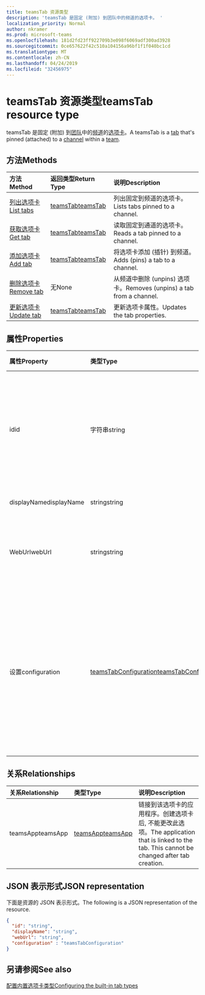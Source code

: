 ```yaml
---
title: teamsTab 资源类型
description: 'teamsTab 是固定 (附加) 到团队中的频道的选项卡。 '
localization_priority: Normal
author: nkramer
ms.prod: microsoft-teams
ms.openlocfilehash: 181d2fd23ff922709b3e098f6069adf300ad3928
ms.sourcegitcommit: 0ce657622f42c510a104156a96bf1f1f040bc1cd
ms.translationtype: MT
ms.contentlocale: zh-CN
ms.lasthandoff: 04/24/2019
ms.locfileid: "32456975"
---
```

# <a name="teamstab-resource-type"></a><span data-ttu-id="7e99a-103">teamsTab 资源类型</span><span class="sxs-lookup"><span data-stu-id="7e99a-103">teamsTab resource type</span></span>



<span data-ttu-id="7e99a-104">teamsTab 是固定 (附加) 到[团队](team.md)中的[频道](channel.md)的[选项卡](../resources/teamstab.md)。</span><span class="sxs-lookup"><span data-stu-id="7e99a-104">A teamsTab is a [tab](../resources/teamstab.md) that's pinned (attached) to a [channel](channel.md) within a [team](team.md).</span></span> 

## <a name="methods"></a><span data-ttu-id="7e99a-105">方法</span><span class="sxs-lookup"><span data-stu-id="7e99a-105">Methods</span></span>

| <span data-ttu-id="7e99a-106">方法</span><span class="sxs-lookup"><span data-stu-id="7e99a-106">Method</span></span>       | <span data-ttu-id="7e99a-107">返回类型</span><span class="sxs-lookup"><span data-stu-id="7e99a-107">Return Type</span></span>  |<span data-ttu-id="7e99a-108">说明</span><span class="sxs-lookup"><span data-stu-id="7e99a-108">Description</span></span>|
|:---------------|:--------|:----------|
|[<span data-ttu-id="7e99a-109">列出选项卡</span><span class="sxs-lookup"><span data-stu-id="7e99a-109">List tabs</span></span>](../api/teamstab-list.md) | [<span data-ttu-id="7e99a-110">teamsTab</span><span class="sxs-lookup"><span data-stu-id="7e99a-110">teamsTab</span></span>](teamstab.md) | <span data-ttu-id="7e99a-111">列出固定到频道的选项卡。</span><span class="sxs-lookup"><span data-stu-id="7e99a-111">Lists tabs pinned to a channel.</span></span>|
|[<span data-ttu-id="7e99a-112">获取选项卡</span><span class="sxs-lookup"><span data-stu-id="7e99a-112">Get tab</span></span>](../api/teamstab-get.md) | [<span data-ttu-id="7e99a-113">teamsTab</span><span class="sxs-lookup"><span data-stu-id="7e99a-113">teamsTab</span></span>](teamstab.md) | <span data-ttu-id="7e99a-114">读取固定到通道的选项卡。</span><span class="sxs-lookup"><span data-stu-id="7e99a-114">Reads a tab pinned to a channel.</span></span>|
|[<span data-ttu-id="7e99a-115">添加选项卡</span><span class="sxs-lookup"><span data-stu-id="7e99a-115">Add tab</span></span>](../api/teamstab-add.md) | [<span data-ttu-id="7e99a-116">teamsTab</span><span class="sxs-lookup"><span data-stu-id="7e99a-116">teamsTab</span></span>](teamstab.md) | <span data-ttu-id="7e99a-117">将选项卡添加 (插针) 到频道。</span><span class="sxs-lookup"><span data-stu-id="7e99a-117">Adds (pins) a tab to a channel.</span></span>|
|[<span data-ttu-id="7e99a-118">删除选项卡</span><span class="sxs-lookup"><span data-stu-id="7e99a-118">Remove tab</span></span>](../api/teamstab-delete.md) | <span data-ttu-id="7e99a-119">无</span><span class="sxs-lookup"><span data-stu-id="7e99a-119">None</span></span> | <span data-ttu-id="7e99a-120">从频道中删除 (unpins) 选项卡。</span><span class="sxs-lookup"><span data-stu-id="7e99a-120">Removes (unpins) a tab from a channel.</span></span>|
|[<span data-ttu-id="7e99a-121">更新选项卡</span><span class="sxs-lookup"><span data-stu-id="7e99a-121">Update tab</span></span>](../api/teamstab-update.md) | [<span data-ttu-id="7e99a-122">teamsTab</span><span class="sxs-lookup"><span data-stu-id="7e99a-122">teamsTab</span></span>](teamstab.md) | <span data-ttu-id="7e99a-123">更新选项卡属性。</span><span class="sxs-lookup"><span data-stu-id="7e99a-123">Updates the tab properties.</span></span>|


## <a name="properties"></a><span data-ttu-id="7e99a-124">属性</span><span class="sxs-lookup"><span data-stu-id="7e99a-124">Properties</span></span>

|<span data-ttu-id="7e99a-125">属性</span><span class="sxs-lookup"><span data-stu-id="7e99a-125">Property</span></span>|<span data-ttu-id="7e99a-126">类型</span><span class="sxs-lookup"><span data-stu-id="7e99a-126">Type</span></span>|<span data-ttu-id="7e99a-127">说明</span><span class="sxs-lookup"><span data-stu-id="7e99a-127">Description</span></span>|
|:---------------|:--------|:----------|
|  <span data-ttu-id="7e99a-128">id</span><span class="sxs-lookup"><span data-stu-id="7e99a-128">id</span></span>              |   <span data-ttu-id="7e99a-129">字符串</span><span class="sxs-lookup"><span data-stu-id="7e99a-129">string</span></span>                  |  <span data-ttu-id="7e99a-130">唯一标识 "通道" 选项卡的特定实例的标识符。只读。</span><span class="sxs-lookup"><span data-stu-id="7e99a-130">Identifier that uniquely identifies a specific instance of a channel tab. Read only.</span></span>     |
|  <span data-ttu-id="7e99a-131">displayName</span><span class="sxs-lookup"><span data-stu-id="7e99a-131">displayName</span></span>            |   <span data-ttu-id="7e99a-132">string</span><span class="sxs-lookup"><span data-stu-id="7e99a-132">string</span></span>                  |  <span data-ttu-id="7e99a-133">选项卡的名称。</span><span class="sxs-lookup"><span data-stu-id="7e99a-133">Name of the tab.</span></span>     |
|  <span data-ttu-id="7e99a-134">WebUrl</span><span class="sxs-lookup"><span data-stu-id="7e99a-134">webUrl</span></span>          |   <span data-ttu-id="7e99a-135">string</span><span class="sxs-lookup"><span data-stu-id="7e99a-135">string</span></span>                  |  <span data-ttu-id="7e99a-136">选项卡实例的深层链接 url。</span><span class="sxs-lookup"><span data-stu-id="7e99a-136">Deep link url of the tab instance.</span></span> <span data-ttu-id="7e99a-137">只读。</span><span class="sxs-lookup"><span data-stu-id="7e99a-137">Read only.</span></span>     |
|  <span data-ttu-id="7e99a-138">设置</span><span class="sxs-lookup"><span data-stu-id="7e99a-138">configuration</span></span>        |   [<span data-ttu-id="7e99a-139">teamsTabConfiguration</span><span class="sxs-lookup"><span data-stu-id="7e99a-139">teamsTabConfiguration</span></span>](teamstabconfiguration.md) |  <span data-ttu-id="7e99a-140">应用于选项卡的自定义设置的容器。仅在设置此属性后, 才会认为选项卡已配置。</span><span class="sxs-lookup"><span data-stu-id="7e99a-140">Container for custom settings applied to a tab. The tab is considered configured only once this property is set.</span></span>     |

## <a name="relationships"></a><span data-ttu-id="7e99a-141">关系</span><span class="sxs-lookup"><span data-stu-id="7e99a-141">Relationships</span></span>

| <span data-ttu-id="7e99a-142">关系</span><span class="sxs-lookup"><span data-stu-id="7e99a-142">Relationship</span></span> | <span data-ttu-id="7e99a-143">类型</span><span class="sxs-lookup"><span data-stu-id="7e99a-143">Type</span></span>   | <span data-ttu-id="7e99a-144">说明</span><span class="sxs-lookup"><span data-stu-id="7e99a-144">Description</span></span> |
|:---------------|:--------|:----------|
|<span data-ttu-id="7e99a-145">teamsApp</span><span class="sxs-lookup"><span data-stu-id="7e99a-145">teamsApp</span></span>|[<span data-ttu-id="7e99a-146">teamsApp</span><span class="sxs-lookup"><span data-stu-id="7e99a-146">teamsApp</span></span>](teamsapp.md) | <span data-ttu-id="7e99a-147">链接到该选项卡的应用程序。创建选项卡后, 不能更改此选项。</span><span class="sxs-lookup"><span data-stu-id="7e99a-147">The application that is linked to the tab. This cannot be changed after tab creation.</span></span> |

## <a name="json-representation"></a><span data-ttu-id="7e99a-148">JSON 表示形式</span><span class="sxs-lookup"><span data-stu-id="7e99a-148">JSON representation</span></span>

<span data-ttu-id="7e99a-149">下面是资源的 JSON 表示形式。</span><span class="sxs-lookup"><span data-stu-id="7e99a-149">The following is a JSON representation of the resource.</span></span>


<!-- {
  "blockType": "resource",
  "baseType": "microsoft.graph.entity",
  "@odata.type": "microsoft.graph.teamsTab"
}-->

```json
{  
  "id": "string",
  "displayName": "string",
  "webUrl": "string",
  "configuration" : "teamsTabConfiguration"
}

```

<!-- uuid: 8fcb5dbc-d5aa-4681-8e31-b001d5168d79
2015-10-25 14:57:30 UTC -->
<!-- {
  "type": "#page.annotation",
  "description": "teamsTab resource",
  "keywords": "",
  "section": "documentation",
  "tocPath": ""
}-->

## <a name="see-also"></a><span data-ttu-id="7e99a-150">另请参阅</span><span class="sxs-lookup"><span data-stu-id="7e99a-150">See also</span></span>

[<span data-ttu-id="7e99a-151">配置内置选项卡类型</span><span class="sxs-lookup"><span data-stu-id="7e99a-151">Configuring the built-in tab types</span></span>](/graph/teams-configuring-builtin-tabs)
